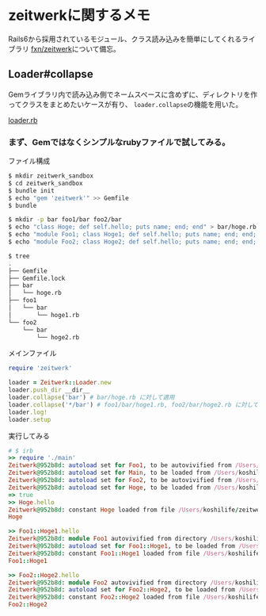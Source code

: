 # zeitwerkに関するメモ

Rails6から採用されているモジュール、クラス読み込みを簡単にしてくれるライブラリ
[fxn/zeitwerk](https://github.com/fxn/zeitwerk)について備忘。

## Loader#collapse

Gemライブラリ内で読み込み側でネームスペースに含めずに、ディレクトリを作ってクラスをまとめたいケースが有り、
`loader.collapse`の機能を用いた。

[loader.rb](https://github.com/fxn/zeitwerk/blob/master/lib/zeitwerk/loader.rb)

### まず、Gemではなくシンプルなrubyファイルで試してみる。

ファイル構成
```.sh
$ mkdir zeitwerk_sandbox
$ cd zeitwerk_sandbox
$ bundle init
$ echo "gem 'zeitwerk'" >> Gemfile
$ bundle

$ mkdir -p bar foo1/bar foo2/bar
$ echo "class Hoge; def self.hello; puts name; end; end" > bar/hoge.rb
$ echo "module Foo1; class Hoge1; def self.hello; puts name; end; end; end" > foo1/bar/hoge1.rb
$ echo "module Foo2; class Hoge2; def self.hello; puts name; end; end; end" > foo2/bar/hoge2.rb

$ tree
.
├── Gemfile
├── Gemfile.lock
├── bar
│   └── hoge.rb
├── foo1
│   └── bar
│       └── hoge1.rb
└── foo2
    └── bar
        └── hoge2.rb
```

メインファイル

```main.rb
require 'zeitwerk'

loader = Zeitwerk::Loader.new
loader.push_dir __dir__
loader.collapse('bar') # bar/hoge.rb に対して適用
loader.collapse('*/bar') # foo1/bar/hoge1.rb, foo2/bar/hoge2.rb に対して適用
loader.log!
loader.setup
```

実行してみる

```.rb
# $ irb
>> require './main'
Zeitwerk@952b8d: autoload set for Foo1, to be autovivified from /Users/koshilife/zeitwerk_sandbox/foo1
Zeitwerk@952b8d: autoload set for Main, to be loaded from /Users/koshilife/zeitwerk_sandbox/main.rb
Zeitwerk@952b8d: autoload set for Foo2, to be autovivified from /Users/koshilife/koshilife/zeitwerk_sandbox/foo2
Zeitwerk@952b8d: autoload set for Hoge, to be loaded from /Users/koshilife/zeitwerk_sandbox/bar/hoge.rb
=> true
>> Hoge.hello
Zeitwerk@952b8d: constant Hoge loaded from file /Users/koshilife/zeitwerk_sandbox/bar/hoge.rb
Hoge

>> Foo1::Hoge1.hello
Zeitwerk@952b8d: module Foo1 autovivified from directory /Users/koshilife/zeitwerk_sandbox/foo1
Zeitwerk@952b8d: autoload set for Foo1::Hoge1, to be loaded from /Users/koshilife/zeitwerk_sandbox/foo1/bar/hoge1.rb
Zeitwerk@952b8d: constant Foo1::Hoge1 loaded from file /Users/koshilife/zeitwerk_sandbox/foo1/bar/hoge1.rb
Foo1::Hoge1

>> Foo2::Hoge2.hello
Zeitwerk@952b8d: module Foo2 autovivified from directory /Users/koshilife/zeitwerk_sandbox/foo2
Zeitwerk@952b8d: autoload set for Foo2::Hoge2, to be loaded from /Users/koshilife/zeitwerk_sandbox/foo2/bar/hoge2.rb
Zeitwerk@952b8d: constant Foo2::Hoge2 loaded from file /Users/koshilife/zeitwerk_sandbox/foo2/bar/hoge2.rb
Foo2::Hoge2
```

